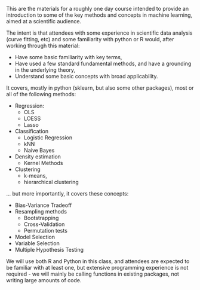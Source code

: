 This are the materials for a roughly one day course intended to
provide an introduction to some of the key methods and concepts in
machine learning, aimed at a scientific audience.

The intent is that attendees with some experience in scientific
data analysis (curve fitting, etc) and some familiarity with python
or R would, after working through this material:

* Have some basic familiarity with key terms,
* Have used a few standard fundamental methods, and have a grounding in the underlying theory,
* Understand some basic concepts with broad applicability.

It covers, mostly in python (sklearn, but also some other packages), most or all of the following methods:

* Regression:
   - OLS
   - LOESS
   - Lasso
* Classification
   - Logistic Regression
   - kNN
   - Naive Bayes
* Density estimation
   - Kernel Methods
* Clustering
   - k-means,
   - hierarchical clustering

... but more importantly, it covers these concepts:

* Bias-Variance Tradeoff
* Resampling methods
   * Bootstrapping
   * Cross-Validation
   * Permutation tests
* Model Selection
* Variable Selection
* Multiple Hypothesis Testing

We will use both R and Python in this class, and attendees are
expected to be familiar with at least one, but extensive programming
experience is not required - we will mainly be calling functions
in existing packages, not writing large amounts of code.
